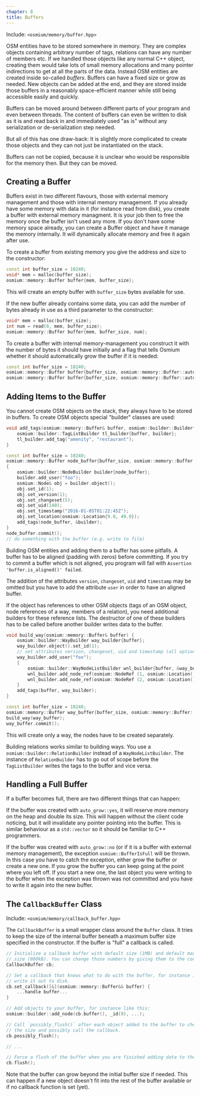 ```yaml
---
chapter: 8
title: Buffers
---
```


Include: `<osmium/memory/buffer.hpp>`

OSM entities have to be stored somewhere in memory. They are complex objects
containing arbitrary number of tags, relations can have any number of members
etc. If we handled those objects like any normal C++ object, creating them
would take lots of small memory allocations and many pointer indirections to
get at all the parts of the data. Instead OSM entities are created inside
so-called *buffers*. Buffers can have a fixed size or grow as needed. New
objects can be added at the end, and they are stored inside those buffers in a
reasonably space-efficient manner while still being accessible easily and
quickly.

Buffers can be moved around between different parts of your program and even
between threads. The content of buffers can even be written to disk as it is
and read back in and immediately used "as is" without any serialization or
de-serialization step needed.

But all of this has one draw-back: It is slightly more complicated to create
those objects and they can not just be instantiated on the stack.

Buffers can not be copied, because it is unclear who would be responsible for
the memory then. But they can be moved.

## Creating a Buffer

Buffers exist in two different flavours, those with external memory management
and those with internal memory management. If you already have some memory with
data in it (for instance read from disk), you create a buffer with external
memory managment. It is your job then to free the memory once the buffer isn't
used any more. If you don't have some memory space already, you can create a
Buffer object and have it manage the memory internally. It will dynamically
allocate memory and free it again after use.

To create a buffer from existing memory you give the address and size to the
constructor:

``` c++
const int buffer_size = 10240;
void* mem = malloc(buffer_size);
osmium::memory::Buffer buffer{mem, buffer_size};
```

This will create an empty buffer with `buffer_size` bytes available for use.

If the new buffer already contains some data, you can add the number of bytes
already in use as a third parameter to the constructor:

``` c++
void* mem = malloc(buffer_size);
int num = read(0, mem, buffer_size);
osmium::memory::Buffer buffer{mem, buffer_size, num};
```

To create a buffer with internal memory-management you construct it with the
number of bytes it should have initially and a flag that tells Osmium whether
it should automatically grow the buffer if it is needed:

``` c++
const int buffer_size = 10240;
osmium::memory::Buffer buffer{buffer_size, osmium::memory::Buffer::auto_grow::yes};
osmium::memory::Buffer buffer{buffer_size, osmium::memory::Buffer::auto_grow::no};
```

## Adding Items to the Buffer

You cannot create OSM objects on the stack, they always have to be stored in
buffers. To create OSM objects special "builder" classes are used:

``` c++
void add_tags(osmium::memory::Buffer& buffer, osmium::builder::Builder* builder) {
    osmium::builder::TagListBuilder tl_builder{buffer, builder};
    tl_builder.add_tag("amenity", "restaurant");
}

const int buffer_size = 10240;
osmium::memory::Buffer node_buffer{buffer_size, osmium::memory::Buffer::auto_grow::yes};
{
    osmium::builder::NodeBuilder builder{node_buffer};
    builder.add_user("foo");
    osmium::Node& obj = builder.object();
    obj.set_id(1);
    obj.set_version(1);
    obj.set_changeset(5);
    obj.set_uid(140);
    obj.set_timestamp("2016-01-05T01:22:45Z");
    obj.set_location(osmium::Location{9.0, 49.0});
    add_tags(node_buffer, &builder);
}
node_buffer.commit();
// do something with the buffer (e.g. write to file)
```

Building OSM entities and adding them to a buffer has some pitfalls. A buffer has to be
aligned (padding with zeros) before committing. If you try to commit a buffer which is
not aligned, you program will fail with `Assertion 'buffer.is_aligned()' failed`.

The addition of the attributes `version`, `changeset`, `uid` and `timestamp` may be
omitted but you have to add the attribute `user` in order to have an aligned buffer.

If the object has references to other OSM objects (tags of an OSM object, node
references of a way, members of a relation), you need additional builders for
these reference lists. The destructor of one of these builders has to be called
before another builder writes data to the buffer.

``` c++
void build_way(osmium::memory::Buffer& buffer) {
    osmium::builder::WayBuilder way_builder{buffer};
    way_builder.object().set_id(1);
    // set attributes version, changeset, uid and timestamp (all optional)
    way_builder.add_user("foo");
    {
        osmium::builder::WayNodeListBuilder wnl_builder{buffer, &way_builder};
        wnl_builder.add_node_ref(osmium::NodeRef (1, osmium::Location()));
        wnl_builder.add_node_ref(osmium::NodeRef (2, osmium::Location()));
    }
    add_tags(buffer, way_builder);
}

const int buffer_size = 10240;
osmium::memory::Buffer way_buffer{buffer_size, osmium::memory::Buffer::auto_grow::yes};
build_way(way_buffer);
way_buffer.commit();
```

This will create only a way, the nodes have to be created separately.

Building relations works similar to building ways. You use a
`osmium::builder::RelationBuilder` instead of a `WayNodeListBuilder`. The
instance of `RelationBuilder` has to go out of scope before the
`TagListBuilder` writes the tags to the buffer and vice versa.

## Handling a Full Buffer

If a buffer becomes full, there are two different things that can happen:

If the buffer was created with `auto_grow::yes`, it will reserve more memory
on the heap and double its size. This will happen without the client code
noticing, but it will invalidate any pointer pointing into the buffer. This
is similar behaviour as a `std::vector` so it should be familiar to C++
programmers.

If the buffer was created with `auto_grow::no` (or if it is a buffer with
external memory management), the exception `osmium::BufferIsFull` will be
thrown. In this case you have to catch the exception, either grow the buffer or
create a new one. If you grow the buffer you can keep going at the point where
you left off. If you start a new one, the last object you were writing to the
buffer when the exception was thrown was not committed and you have to write it
again into the new buffer.

## The `CallbackBuffer` Class

Include: `<osmium/memory/callback_buffer.hpp>`

The `CallbackBuffer` is a small wrapper class around the `Buffer` class. It
tries to keep the size of the internal buffer beneath a maximum buffer size
specified in the constructor. If the buffer is "full" a callback is called.

```c++
// Initialize a callback buffer with default size (1MB) and default max
// size (800kB). You can change those numbers by giving them to the constructor.
CallbackBuffer cb;

// Set a callback that knows what to do with the buffer, for instance it can
// write it out to disk.
cb.set_callback([&](osmium::memory::Buffer&& buffer) {
    ...handle buffer...
}

// Add objects to your buffer, for instance like this:
osmium::builder::add_node(cb.buffer(), _id(9), ...);

// Call `possibly_flush()` after each object added to the buffer to check
// the size and possibly call the callback.
cb.possibly_flush();

// ...

// Force a flush of the buffer when you are finished adding data to the buffer.
cb.flush();
```

Note that the buffer can grow beyond the initial buffer size if needed. This
can happen if a new object doesn't fit into the rest of the buffer available or
if no callback function is set (yet).

